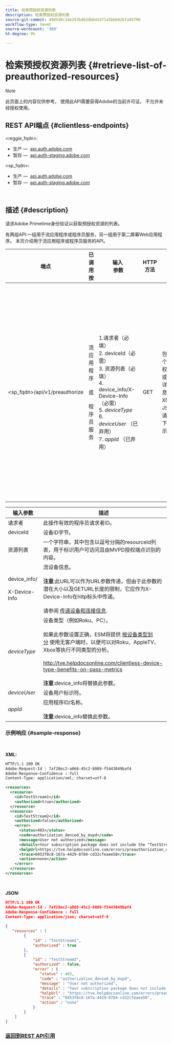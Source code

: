 ```yaml
---
title: 检索预授权资源列表
description: 检索预授权资源列表
source-git-commit: 49d5d8c1de263bd63db642d71a5bbb926fa45f96
workflow-type: tm+mt
source-wordcount: '369'
ht-degree: 0%

---
```



# 检索预授权资源列表 {#retrieve-list-of-preauthorized-resources}

>[!NOTE]
>
>此页面上的内容仅供参考。 使用此API需要获得Adobe的当前许可证。 不允许未经授权使用。

## REST API端点 {#clientless-endpoints}

&lt;reggie_fqdn>:

* 生产 —  [api.auth.adobe.com](http://api.auth.adobe.com/)
* 暂存 —  [api.auth-staging.adobe.com](http://api.auth-staging.adobe.com/)

&lt;sp_fqdn>:

* 生产 —  [api.auth.adobe.com](http://api.auth.adobe.com/)
* 暂存 —  [api.auth-staging.adobe.com](http://api.auth-staging.adobe.com/)

</br>

## 描述 {#description}

请求Adobe Primetime身份验证以获取预授权资源的列表。

有两组API:一组用于流应用程序或程序员服务，另一组用于第二屏幕Web应用程序。 本页介绍用于流应用程序或程序员服务的API。


| 端点 | 已调用  </br>按 | 输入   </br>参数 | HTTP  </br>方法 | 响应 | HTTP  </br>响应 |
| --- | --- | --- | --- | --- | --- |
| &lt;sp_fqdn>/api/v1/preauthorize | 流应用程序</br></br>或</br></br>程序员服务 | 1.请求者（必填）</br>2.  deviceId（必需）</br>3.  资源列表（必填）</br>4.  device_info/X-Device-Info（必需）</br>5.  _deviceType_</br> 6.  _deviceUser_ （已弃用）</br>7.  _appId_ （已弃用） | GET | 包含单个预授权决策或错误详细信息的XML或JSON。 请参阅下面的示例。 | 200 — 成功</br></br>400 — 错误请求</br></br>401 — 未授权</br></br>405 — 不允许使用方法  </br></br>412 — 先决条件失败</br></br>500 — 内部服务器错误 |


| 输入参数 | 描述 |
| --- | --- |
| 请求者 | 此操作有效的程序员请求者ID。 |
| deviceId | 设备ID字节。 |
| 资源列表 | 一个字符串，其中包含以逗号分隔的resourceId列表，用于标识用户可访问且由MVPD授权端点识别的内容。 |
| device_info/</br></br>X-Device-Info | 流设备信息。</br></br>**注意**:此URL可以作为URL参数传递，但由于此参数的潜在大小以及GETURL长度的限制，它应作为X-Device-Info在http标头中传递。 </br></br>请参阅 [传递设备和连接信息](http://tve.helpdocsonline.com/passing-device-information). |
| _deviceType_ | 设备类型（例如Roku、PC）。</br></br>如果此参数设置正确，ESM将提供 [按设备类型划分](http://tve.helpdocsonline.com/esm-overview$clientless_device_type) 使用无客户端时，以便可以对Roku、AppleTV、Xbox等执行不同类型的分析。</br></br>http://tve.helpdocsonline.com/clientless-device-type-benefits-on-pass-metrics </br></br>**注意**:device_info将替换此参数。 |
| _deviceUser_ | 设备用户标识符。 |
| _appId_ | 应用程序ID/名称。 </br></br>**注意**:device_info替换此参数。 |



### 示例响应 {#sample-response}

 

**XML:**

```XML
HTTP/1.1 200 OK
Adobe-Request-Id : 7af28ec2-a068-45c2-8009-f5443049baf4
Adobe-Response-Confidence : full
Content-Type: application/xml; charset=utf-8

<resources>
  <resource>
    <id>TestStream1</id>
    <authorized>true</authorized>
  </resource>
  <resource>
    <id>TestStream2</id>
    <authorized>false</authorized>
    <error>
      <status>403</status>
      <code>authorization_denied_by_mvpd</code>
      <message>User not authorized</message>
      <details>Your subscription package does not include the "TestStream3" channel.</details>
      <helpUrl>https://tve.helpdocsonline.com/errors/preauthorization_denied</helpUrl>
      <trace>0453f8c8-167a-4429-8784-cd32cfeaee58</trace>
      <action>none</action>
    </error>
  </resource>
</resources>
```
 
</br>

**JSON:**

```JSON
HTTP/1.1 200 OK
Adobe-Request-Id : 7af28ec2-a068-45c2-8009-f5443049baf4
Adobe-Response-Confidence : full
Content-Type: application/json; charset=utf-8
 
{
   "resources" : [
        {
            "id" : "TestStream1",
            "authorized" : true
        },
        {
            "id" : "TestStream3",
            "authorized" : false,
            "error" : {
               "status" : 403,
               "code" : "authorization_denied_by_mvpd",
               "message" : "User not authorized",
               "details" : "Your subscription package does not include the "TestStream3" channel.",
               "helpUrl" : "https://tve.helpdocsonline.com/errors/preauthorization_denied",
               "trace" : "0453f8c8-167a-4429-8784-cd32cfeaee58",
               "action" : "none"
            }
        } 
    ]
}
```


### [返回到REST API引用](http://tve.helpdocsonline.com/rest-api-reference)
